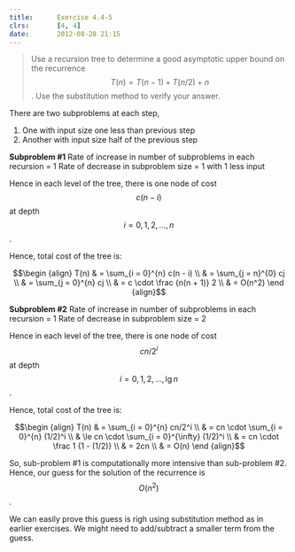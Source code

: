 ```yaml
---
title:      Exercise 4.4-5
clrs:       [4, 4]
date:       2012-08-28 21:15
---
```


>Use a recursion tree to determine a good asymptotic upper bound on the recurrence $$T(n) = T(n - 1) + T(n/2) + n$$. Use the substitution method to verify your answer.

There are two subproblems at each step,

1. One with input size one less than previous step
2. Another with input size half of the previous step

**Subproblem #1**
Rate of increase in number of subproblems in each recursion = 1
Rate of decrease in subproblem size = 1 with 1 less input

Hence in each level of the tree, there is one node of cost $$c(n - i)$$ at depth $$i = 0, 1, 2, \dots, n$$.

Hence, total cost of the tree is:

$$\begin {align}
T(n) & = \sum_{i = 0}^{n} c(n - i) \\
     & = \sum_{j = n}^{0} cj \\
     & = \sum_{j = 0}^{n} cj \\
     & = c \cdot \frac {n(n + 1)} 2 \\
     & = O(n^2)
\end {align}$$


**Subproblem #2**
Rate of increase in number of subproblems in each recursion = 1
Rate of decrease in subproblem size = 2

Hence in each level of the tree, there is one node of cost $$cn/2^i$$ at depth $$i = 0, 1, 2, \dots, \lg n$$.

Hence, total cost of the tree is:

$$\begin {align}
T(n) & = \sum_{i = 0}^{n} cn/2^i \\
     & = cn \cdot \sum_{i = 0}^{n} (1/2)^i \\
     & \le cn \cdot \sum_{i = 0}^{\infty} (1/2)^i \\
     & = cn \cdot \frac 1 {1 - (1/2)} \\
     & = 2cn \\
     & = O(n)
\end {align}$$

So, sub-problem #1 is computationally more intensive than sub-problem #2. Hence, our guess for the solution of the recurrence is $$O(n^2)$$.

We can easily prove this guess is righ using substitution method as in earlier exercises. We might need to add/subtract a smaller term from the guess.
